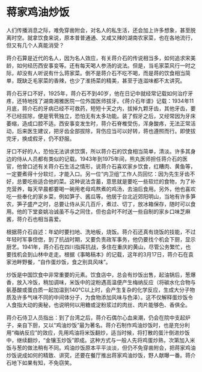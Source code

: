# 蒋家鸡油炒饭

人们传播消息之际，难免穿凿附会，对名人的私生活，还会加上许多想象，甚至脱离时空。就拿饮食来说，原本普普通通、又咸又辣的湖南农家菜，也在各地流行，但又有几个人真能消受？ 

蒋介石算是近代的名人，因为名人效应，有关蒋介石的传说相当多，如何追求宋美龄，如何经历西安事变等。还有每天喝人参汤的说法。但是，当毛家菜风行一时之际，却没有人听说有什么蒋家菜。倒不是蒋介石不吃不喝，而是蒋的饮食相当简单，既缺乏毛家菜的香辣，也少了淮扬菜的精美，甚至于连滋味都不太讲究。 

蒋介石牙口不好，1925年，蒋介石不到40岁，他在日记中就经常记载如何治疗牙疼，还特地找了湖南湘雅医院一位外国医师拔牙。《蒋介石年谱》记载：1934年11月底，蒋介石的牙病已经不可救药，短短十天之内，拔掉九颗牙齿，其他牙齿，要不已经拔除，便是茕茕独立，恐怕无有太多功能。装了假牙之后，又经常因为牙床萎缩，造成口腔不适。西安事变发生时，蒋介石脊椎受伤，浑身酸疼，无法正常活动，后来医生建议，把牙齿全部拔除，背伤应当可以好转，蒋也遵照而行。即使拔完牙，换成假牙，仍不舒服。 

牙口不好的人，恐怕无法讲求饮馔，所以蒋介石的饮食相当简单，清淡。许多其身边的侍从人员都有类似的记载。1943年到1975年间，熊丸医师担任蒋介石的医官，他曾口述有关蒋介石生活之情形，说蒋介石喜欢家乡饮食，红糟肉、黄鱼等，一定要煮得十分软烂，才能入口。另一位“内卫组”工作人员回忆：因为先生牙齿不好，总要吃些适合他的菜。这种说法含蓄，意思就是要吃一些软烂的食物，为了补充营养，每天早晨都要喝一碗用老母鸡熬煮的鸡汤，去油后食用。另外，他也喜欢吃一些奉化的家乡菜，例如笋子、酱瓜等。他居于台北近郊阳明山，当地有许多笋农，笋子盛产之时，总要让侍从买几百斤，煮过、切丁，放冰箱保存，随时可以食用。他的下堂妾姚冶诚虽不与之同住，但也会时不时送一些自制的家乡口味芝麻酱，蒋介石也相当喜爱。 

根据蒋介石自述：年幼时要扫地、洗地板，烧饭。蒋介石还真有烧饭的技能，不过年轻时军事倥偬，到了抗战时期，又要负责政军事务，他仍要找个机会下厨，显示厨艺。1941年，蒋介石在四川指挥抗战，多住在重庆的黄山，尽管公务繁忙，也要找机会到山林中走走。根据《事略稿本》的记载，这年的3月17日，蒋介石在袁家池畔野餐，“自作蛋炒饭，食之别具风味”。 

炒饭是中国饮食中非常重要的元素。饮食店中，总会有炒饭出售，起油锅后，葱爆香，放入冷饭，稍加调味，米饭中的淀粉遇高温便产生梅纳反应（将碳水化合物与氨基酸或蛋白质一起加温到140℃以上时，会产生复杂的化学反应，生成大分子物质及许多气味不同的中间体分子，为食物添加风味与色泽）。这不仅解释蛋炒饭令人食指大动的奥秘，也说明何以用糖或淀粉浆过的肉丝、肉片能够色、香俱全。 

蒋介石侍卫人员指出：到了台湾之后，蒋介石偶尔心血来潮，仍会在院中支起炉子，亲自下厨，又以“鸡油炒饭”最为著名。蒋介石制作鸡油炒饭时，也是充分利用“梅纳反应”的效应，先用鸡油将米饭翻炒，适当时候，将打散的蛋汁倒进炒饭中，继续翻炒，“金镶玉炒饭”即成。这种方式与一般人先将鸡蛋炒熟，次第加入米饭与葱的做法稍有不同。鸡油炒饭原本平平淡淡，但仍不免穿凿附会，把蒋家鸡油炒饭说成如何的精致、讲究，还要在餐厅推出蒋家鸡油炒饭，野人献曝一番。蒋介石地下如果有知，不免窃笑。